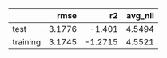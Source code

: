 |          |   rmse |      r2 |   avg_nll |
|:---------|-------:|--------:|----------:|
| test     | 3.1776 | -1.401  |    4.5494 |
| training | 3.1745 | -1.2715 |    4.5521 |